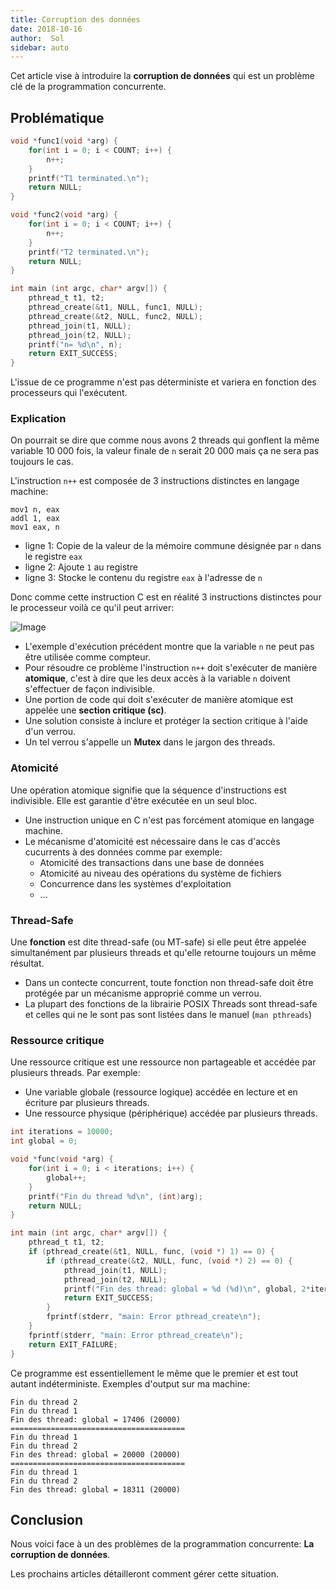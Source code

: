 ```yaml
---
title: Corruption des données
date: 2018-10-16
author:  Sol
sidebar: auto
---
```


Cet article vise à introduire la **corruption de données** qui est un problème clé de la programmation concurrente.

##  Problématique


```C
void *func1(void *arg) {
    for(int i = 0; i < COUNT; i++) {
        n++;
    }
    printf("T1 terminated.\n");
    return NULL;
}

void *func2(void *arg) {
    for(int i = 0; i < COUNT; i++) {
        n++;
    }
    printf("T2 terminated.\n");
    return NULL;
}

int main (int argc, char* argv[]) {
    pthread_t t1, t2;
    pthread_create(&t1, NULL, func1, NULL);
    pthread_create(&t2, NULL, func2, NULL);
    pthread_join(t1, NULL);
    pthread_join(t2, NULL);
    printf("n= %d\n", n);
    return EXIT_SUCCESS;
}
```
L'issue de ce programme n'est pas déterministe et variera en fonction des processeurs qui l'exécutent.

### Explication
On pourrait se dire que comme nous avons 2 threads qui gonflent la même variable 10 000 fois, la valeur finale de `n` serait 20 000 mais ça ne sera pas toujours le cas.

L'instruction `n++` est composée de 3 instructions distinctes en langage machine:

```assembly
mov1 n, eax
addl 1, eax
mov1 eax, n
```

* ligne 1: Copie de la valeur de la mémoire commune désignée par `n` dans le registre `eax`
* ligne 2: Ajoute `1` au registre
* ligne 3: Stocke le contenu du registre `eax` à l'adresse de `n`

Donc comme cette instruction C est en réalité 3 instructions distinctes pour le processeur voilà ce qu'il peut arriver:

![Image](https://i.imgur.com/xzEVWVk.png)

* L'exemple d'exécution précédent montre que la variable `n` ne peut pas être utilisée comme compteur.
* Pour résoudre ce problème l'instruction `n++` doit s'exécuter de manière **atomique**, c'est à dire que les deux accès à la variable `n` doivent s'effectuer de façon indivisible.
* Une portion de code qui doit s'exécuter de manière atomique est appelée une **section critique (sc)**.
* Une solution consiste à inclure et protéger la section critique à l'aide d'un verrou.
* Un tel verrou s'appelle un **Mutex** dans le jargon des threads.

### Atomicité
Une opération atomique signifie que la séquence d'instructions est indivisible. Elle est garantie d'être exécutée en un seul bloc.

* Une instruction unique en C n'est pas forcément atomique en langage machine.
* Le mécanisme d'atomicité est nécessaire dans le cas d'accès cucurrents à des données comme par exemple:
    * Atomicité des transactions dans une base de données
    * Atomicité au niveau des opérations du système de fichiers
    * Concurrence dans les systèmes d'exploitation
    * ...

### Thread-Safe
Une **fonction** est dite thread-safe (ou MT-safe) si elle peut être appelée simultanément par plusieurs threads et qu'elle retourne toujours un même résultat.

* Dans un contecte concurrent, toute fonction non thread-safe doit être protégée par un mécanisme approprié comme un verrou.
* La plupart des fonctions de la librairie POSIX Threads sont thread-safe et celles qui ne le sont pas sont listées dans le manuel (`man pthreads`)

### Ressource critique
Une ressource critique est une ressource non partageable et accédée par plusieurs threads. Par exemple:
* Une variable globale (ressource logique) accédée en lecture et en écriture par plusieurs threads.
* Une ressource physique (périphérique) accédée par plusieurs threads.

```C
int iterations = 10000;
int global = 0;

void *func(void *arg) {
    for(int i = 0; i < iterations; i++) {
        global++;
    }
    printf("Fin du thread %d\n", (int)arg);
    return NULL;
}

int main (int argc, char* argv[]) {
    pthread_t t1, t2;
    if (pthread_create(&t1, NULL, func, (void *) 1) == 0) {
        if (pthread_create(&t2, NULL, func, (void *) 2) == 0) {
            pthread_join(t1, NULL);
            pthread_join(t2, NULL);
            printf("Fin des thread: global = %d (%d)\n", global, 2*iterations);
            return EXIT_SUCCESS;
        }
        fprintf(stderr, "main: Error pthread_create\n");
    }
    fprintf(stderr, "main: Error pthread_create\n");
    return EXIT_FAILURE;
}
```
Ce programme est essentiellement le même que le premier et est tout autant indéterministe. Exemples d'output sur ma machine:

    Fin du thread 2
    Fin du thread 1
    Fin des thread: global = 17406 (20000)
    =======================================
    Fin du thread 1
    Fin du thread 2
    Fin des thread: global = 20000 (20000)
    =======================================
    Fin du thread 1
    Fin du thread 2
    Fin des thread: global = 18311 (20000)

## Conclusion
Nous voici face à un des problèmes de la programmation concurrente: **La corruption de données**.

Les prochains articles détailleront comment gérer cette situation.

